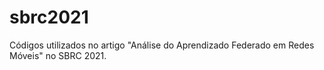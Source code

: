# sbrc2021

Códigos utilizados no artigo "Análise do Aprendizado Federado em Redes Móveis" no SBRC 2021.
